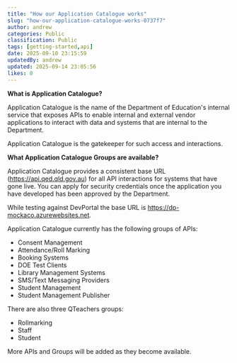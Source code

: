 ```yaml
---
title: "How our Application Catalogue works"
slug: "how-our-application-catalogue-works-0737f7"
author: andrew
categories: Public
classification: Public
tags: [getting-started,api]
date: 2025-09-10 23:15:59 
updatedBy: andrew
updated: 2025-09-14 23:05:56 
likes: 0
---
```


**What is Application Catalogue?**

Application Catalogue is the name of the Department of Education's internal service that exposes APIs to enable internal and external vendor applications to interact with data and systems that are internal to the Department.

Application Catalogue is the gatekeeper for such access and interactions.

**What Application Catalogue Groups are available?**

Application Catalogue provides a consistent base URL (https://api.qed.qld.gov.au) for all API interactions for systems that have gone live. You can apply for security credentials once the application you have developed has been approved by the Department.

While testing against DevPortal the base URL is https://dp-mockaco.azurewebsites.net.

Application Catalogue currently has the following groups of APIs:

* Consent Management
* Attendance/Roll Marking
* Booking Systems
* DOE Test Clients
* Library Management Systems
* SMS/Text Messaging Providers
* Student Management
* Student Management Publisher

There are also three QTeachers groups:

* Rollmarking
* Staff
* Student

More APIs and Groups will be added as they become available.
